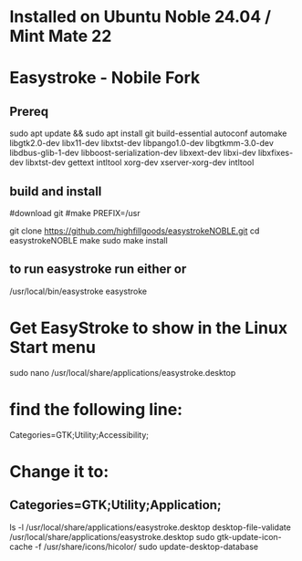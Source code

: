 # Installed on Ubuntu Noble 24.04 / Mint Mate 22
#  Easystroke - Nobile Fork 
## Prereq

sudo apt update && sudo apt install git build-essential autoconf automake libgtk2.0-dev libx11-dev libxtst-dev libpango1.0-dev libgtkmm-3.0-dev libdbus-glib-1-dev libboost-serialization-dev libxext-dev libxi-dev libxfixes-dev libxtst-dev gettext intltool xorg-dev xserver-xorg-dev intltool

## build and install
#download git
#make PREFIX=/usr

git clone https://github.com/highfillgoods/easystrokeNOBLE.git
cd easystrokeNOBLE
make
sudo make install

## to run easystroke run either or
/usr/local/bin/easystroke
easystroke

# Get EasyStroke to show in the Linux Start menu
sudo nano /usr/local/share/applications/easystroke.desktop
# find the following line:
Categories=GTK;Utility;Accessibility;
# Change it to:
Categories=GTK;Utility;Application;
---------------------------------------
ls -l /usr/local/share/applications/easystroke.desktop
desktop-file-validate /usr/local/share/applications/easystroke.desktop
sudo gtk-update-icon-cache -f /usr/share/icons/hicolor/
sudo update-desktop-database


